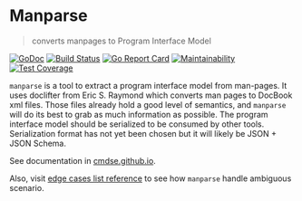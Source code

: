 # Manparse

> converts manpages to Program Interface Model

[![GoDoc](https://godoc.org/github.com/cmdse/manparse?status.svg)](https://godoc.org/github.com/cmdse/manparse)
[![Build Status](https://travis-ci.org/cmdse/manparse.svg?branch=master)](https://travis-ci.org/cmdse/manparse)
[![Go Report Card](https://goreportcard.com/badge/github.com/cmdse/manparse)](https://goreportcard.com/report/github.com/cmdse/manparse)
[![Maintainability](https://api.codeclimate.com/v1/badges/b07e1f08a9b118679e17/maintainability)](https://codeclimate.com/github/cmdse/manparse/maintainability)
[![Test Coverage](https://api.codeclimate.com/v1/badges/b07e1f08a9b118679e17/test_coverage)](https://codeclimate.com/github/cmdse/manparse/test_coverage)

`manparse` is a tool to extract a program interface model from man-pages. It uses doclifter from Eric S. Raymond which converts man pages to DocBook xml files. Those files already hold a good level of semantics, and `manparse` will do its best to grab as much information as possible. The program interface model should be serialized to be consumed by other tools. Serialization format has not yet been chosen but it will likely be JSON + JSON Schema.

See documentation in [cmdse.github.io](https://cmdse.github.io/pages/manparse.html).

Also, visit [edge cases list reference](/EDGE_CASES.MD) to see how `manparse` handle ambiguous scenario.
